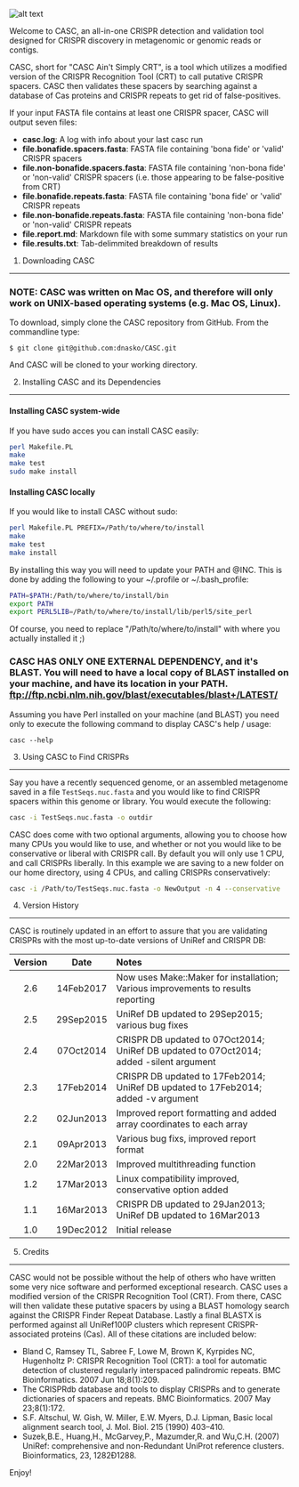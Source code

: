 ![alt text](https://github.com/dnasko/CASC/blob/master/images/casc_logo.png?raw=true "CASC")

Welcome to CASC, an all-in-one CRISPR detection and validation
tool designed for CRISPR discovery in metagenomic or genomic reads or contigs.

CASC, short for "CASC Ain't Simply CRT", is a tool which utilizes
a modified version of the CRISPR Recognition Tool (CRT) to call putative
CRISPR spacers. CASC then validates these spacers by searching against
a database of Cas proteins and CRISPR repeats to get rid of false-positives.

If your input FASTA file contains at least one CRISPR spacer, CASC will
output seven files:

  - **casc.log**: A log with info about your last casc run
  - **file.bonafide.spacers.fasta**: FASTA file containing 'bona fide' or 'valid' CRISPR spacers
  - **file.non-bonafide.spacers.fasta**: FASTA file containing 'non-bona fide' or 'non-valid' CRISPR spacers (i.e. those appearing to be false-positive from CRT)
  - **file.bonafide.repeats.fasta**: FASTA file containing 'bona fide' or 'valid' CRISPR repeats
  - **file.non-bonafide.repeats.fasta**: FASTA file containing 'non-bona fide' or 'non-valid' CRISPR repeats
  - **file.report.md**: Markdown file with some summary statistics on your run
  - **file.results.txt**: Tab-delimmited breakdown of results

1. Downloading CASC
--------------------

### NOTE: CASC was written on Mac OS, and therefore will only work on UNIX-based operating systems (e.g. Mac OS, Linux).

To download, simply clone the CASC repository from GitHub. From the commandline type:

`$ git clone git@github.com:dnasko/CASC.git`

And CASC will be cloned to your working directory.

2. Installing CASC and its Dependencies
----------------------------------------

#### Installing CASC system-wide

If you have sudo acces you can install CASC easily:

```bash
perl Makefile.PL
make
make test
sudo make install
```

#### Installing CASC locally

If you would like to install CASC without sudo:

```bash
perl Makefile.PL PREFIX=/Path/to/where/to/install
make
make test
make install
```

By installing this way you will need to update your
PATH and @INC. This is done by adding the following to your
~/.profile or ~/.bash_profile:

```bash
PATH=$PATH:/Path/to/where/to/install/bin
export PATH
export PERL5LIB=/Path/to/where/to/install/lib/perl5/site_perl
```
Of course, you need to replace "/Path/to/where/to/install" with
where you actually installed it ;)


### CASC HAS ONLY ONE EXTERNAL DEPENDENCY, and it's BLAST. You will need to have a local copy of BLAST installed on your machine, and have its location in your PATH. ftp://ftp.ncbi.nlm.nih.gov/blast/executables/blast+/LATEST/

Assuming you have Perl installed on your machine (and BLAST) you need only
to execute the following command to display CASC's help / usage:

    casc --help

3. Using CASC to Find CRISPRs
------------------------------

Say you have a recently sequenced genome, or an assembled metagenome
saved in a file `TestSeqs.nuc.fasta` and you would like to find CRISPR spacers
within this genome or library. You would execute the following:

```bash
casc -i TestSeqs.nuc.fasta -o outdir
```
CASC does come with two optional arguments, allowing you to choose how many CPUs
you would like to use, and whether or not you would like to be conservative or
liberal with CRISPR call. By default you will only use 1 CPU, and call CRISPRs liberally.
In this example we are saving to a new folder on our home directory, using 4 CPUs, and calling
CRISPRs conservatively:

```bash
casc -i /Path/to/TestSeqs.nuc.fasta -o NewOutput -n 4 --conservative
```

4. Version History
-------------------

CASC is routinely updated in an effort to assure that you are validating CRISPRs
with the most up-to-date versions of UniRef and CRISPR DB:

| Version | Date      | Notes                                                                                   |
|:-------:|:---------:|:----------------------------------------------------------------------------------------|
| 2.6     | 14Feb2017 | Now uses Make::Maker for installation; Various improvements to results reporting        |
| 2.5     | 29Sep2015 | UniRef DB updated to 29Sep2015; various bug fixes                                       |
| 2.4     | 07Oct2014 | CRISPR DB updated to  07Oct2014; UniRef DB updated to 07Oct2014; added -silent argument |
| 2.3     | 17Feb2014 | CRISPR DB updated to  17Feb2014; UniRef DB updated to 17Feb2014; added -v argument      |
| 2.2     | 02Jun2013 | Improved report formatting and added array coordinates to each array                    |
| 2.1     | 09Apr2013 | Various bug fixs, improved report format                                                |
| 2.0     | 22Mar2013 | Improved multithreading function                                                        |
| 1.2     | 17Mar2013 | Linux compatibility improved, conservative option added                                 |
| 1.1     | 16Mar2013 | CRISPR DB updated to  29Jan2013; UniRef DB updated to 16Mar2013                         |
| 1.0     | 19Dec2012 | Initial release                                                                         |

5. Credits
-------------

CASC would not be possible without the help of others who have written some
very nice software and performed exceptional research. CASC uses a modified
version of the CRISPR Recognition Tool (CRT). From there, CASC will then
validate these putative spacers by using a BLAST homology search against the
CRISPR Finder Repeat Database. Lastly a final BLASTX is performed against all
UniRef100P clusters which represent CRISPR-associated proteins (Cas). All of
these citations are included below:

 - Bland C, Ramsey TL, Sabree F, Lowe M, Brown K, Kyrpides NC, Hugenholtz P: CRISPR Recognition Tool (CRT): a tool for automatic detection of clustered regularly interspaced palindromic repeats. BMC Bioinformatics. 2007 Jun 18;8(1):209.
 - The CRISPRdb database and tools to display CRISPRs and to generate dictionaries of spacers and repeats. BMC Bioinformatics. 2007 May 23;8(1):172.
 - S.F. Altschul, W. Gish, W. Miller, E.W. Myers, D.J. Lipman, Basic local alignment search tool, J. Mol. Biol. 215 (1990) 403–410.
 - Suzek,B.E., Huang,H., McGarvey,P., Mazumder,R. and Wu,C.H. (2007) UniRef: comprehensive and non-Redundant UniProt reference clusters. Bioinformatics, 23, 1282Ð1288.

Enjoy!

